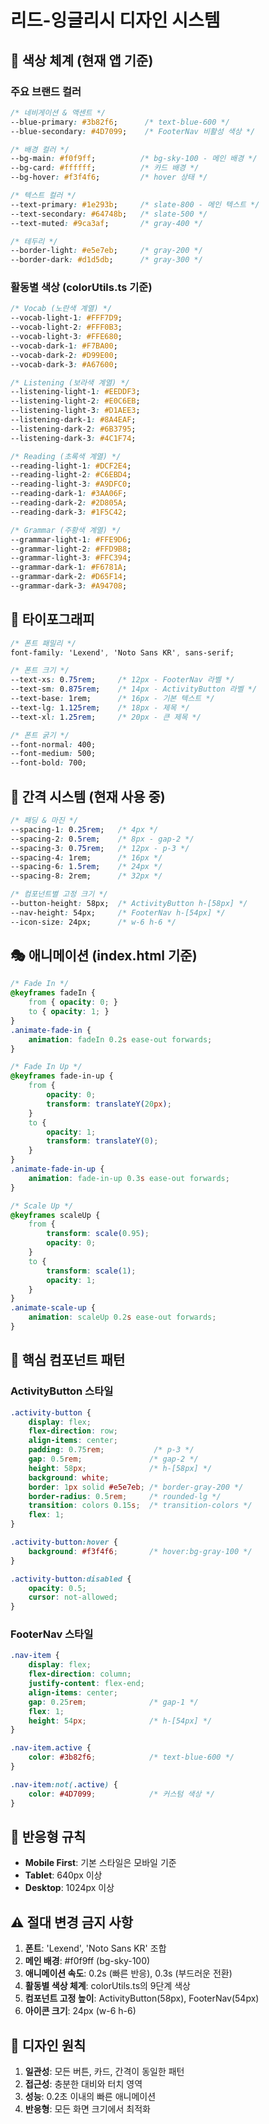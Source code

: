 # 리드-잉글리시 디자인 시스템

## 🎨 색상 체계 (현재 앱 기준)

### 주요 브랜드 컬러
```css
/* 네비게이션 & 액센트 */
--blue-primary: #3b82f6;      /* text-blue-600 */
--blue-secondary: #4D7099;    /* FooterNav 비활성 색상 */

/* 배경 컬러 */
--bg-main: #f0f9ff;          /* bg-sky-100 - 메인 배경 */
--bg-card: #ffffff;          /* 카드 배경 */
--bg-hover: #f3f4f6;         /* hover 상태 */

/* 텍스트 컬러 */
--text-primary: #1e293b;     /* slate-800 - 메인 텍스트 */
--text-secondary: #64748b;   /* slate-500 */
--text-muted: #9ca3af;       /* gray-400 */

/* 테두리 */
--border-light: #e5e7eb;     /* gray-200 */
--border-dark: #d1d5db;      /* gray-300 */
```

### 활동별 색상 (colorUtils.ts 기준)
```css
/* Vocab (노란색 계열) */
--vocab-light-1: #FFF7D9;
--vocab-light-2: #FFF0B3;
--vocab-light-3: #FFE680;
--vocab-dark-1: #F7BA00;
--vocab-dark-2: #D99E00;
--vocab-dark-3: #A67600;

/* Listening (보라색 계열) */
--listening-light-1: #EEDDF3;
--listening-light-2: #E0C6EB;
--listening-light-3: #D1AEE3;
--listening-dark-1: #8A4EAF;
--listening-dark-2: #6B3795;
--listening-dark-3: #4C1F74;

/* Reading (초록색 계열) */
--reading-light-1: #DCF2E4;
--reading-light-2: #C6EBD4;
--reading-light-3: #A9DFC0;
--reading-dark-1: #3AA06F;
--reading-dark-2: #2D805A;
--reading-dark-3: #1F5C42;

/* Grammar (주황색 계열) */
--grammar-light-1: #FFE9D6;
--grammar-light-2: #FFD9B8;
--grammar-light-3: #FFC394;
--grammar-dark-1: #F6781A;
--grammar-dark-2: #D65F14;
--grammar-dark-3: #A94708;
```

## 📝 타이포그래피
```css
/* 폰트 패밀리 */
font-family: 'Lexend', 'Noto Sans KR', sans-serif;

/* 폰트 크기 */
--text-xs: 0.75rem;     /* 12px - FooterNav 라벨 */
--text-sm: 0.875rem;    /* 14px - ActivityButton 라벨 */
--text-base: 1rem;      /* 16px - 기본 텍스트 */
--text-lg: 1.125rem;    /* 18px - 제목 */
--text-xl: 1.25rem;     /* 20px - 큰 제목 */

/* 폰트 굵기 */
--font-normal: 400;
--font-medium: 500;
--font-bold: 700;
```

## 📏 간격 시스템 (현재 사용 중)
```css
/* 패딩 & 마진 */
--spacing-1: 0.25rem;   /* 4px */
--spacing-2: 0.5rem;    /* 8px - gap-2 */
--spacing-3: 0.75rem;   /* 12px - p-3 */
--spacing-4: 1rem;      /* 16px */
--spacing-6: 1.5rem;    /* 24px */
--spacing-8: 2rem;      /* 32px */

/* 컴포넌트별 고정 크기 */
--button-height: 58px;  /* ActivityButton h-[58px] */
--nav-height: 54px;     /* FooterNav h-[54px] */
--icon-size: 24px;      /* w-6 h-6 */
```

## 🎭 애니메이션 (index.html 기준)
```css
/* Fade In */
@keyframes fadeIn {
    from { opacity: 0; }
    to { opacity: 1; }
}
.animate-fade-in {
    animation: fadeIn 0.2s ease-out forwards;
}

/* Fade In Up */
@keyframes fade-in-up {
    from {
        opacity: 0;
        transform: translateY(20px);
    }
    to {
        opacity: 1;
        transform: translateY(0);
    }
}
.animate-fade-in-up {
    animation: fade-in-up 0.3s ease-out forwards;
}

/* Scale Up */
@keyframes scaleUp {
    from {
        transform: scale(0.95);
        opacity: 0;
    }
    to {
        transform: scale(1);
        opacity: 1;
    }
}
.animate-scale-up {
    animation: scaleUp 0.2s ease-out forwards;
}
```

## 🔲 핵심 컴포넌트 패턴

### ActivityButton 스타일
```css
.activity-button {
    display: flex;
    flex-direction: row;
    align-items: center;
    padding: 0.75rem;           /* p-3 */
    gap: 0.5rem;               /* gap-2 */
    height: 58px;              /* h-[58px] */
    background: white;
    border: 1px solid #e5e7eb; /* border-gray-200 */
    border-radius: 0.5rem;     /* rounded-lg */
    transition: colors 0.15s;  /* transition-colors */
    flex: 1;
}

.activity-button:hover {
    background: #f3f4f6;       /* hover:bg-gray-100 */
}

.activity-button:disabled {
    opacity: 0.5;
    cursor: not-allowed;
}
```

### FooterNav 스타일
```css
.nav-item {
    display: flex;
    flex-direction: column;
    justify-content: flex-end;
    align-items: center;
    gap: 0.25rem;              /* gap-1 */
    flex: 1;
    height: 54px;              /* h-[54px] */
}

.nav-item.active {
    color: #3b82f6;            /* text-blue-600 */
}

.nav-item:not(.active) {
    color: #4D7099;            /* 커스텀 색상 */
}
```

## 📱 반응형 규칙
- **Mobile First**: 기본 스타일은 모바일 기준
- **Tablet**: 640px 이상
- **Desktop**: 1024px 이상

## ⚠️ 절대 변경 금지 사항
1. **폰트**: 'Lexend', 'Noto Sans KR' 조합
2. **메인 배경**: #f0f9ff (bg-sky-100)
3. **애니메이션 속도**: 0.2s (빠른 반응), 0.3s (부드러운 전환)
4. **활동별 색상 체계**: colorUtils.ts의 9단계 색상
5. **컴포넌트 고정 높이**: ActivityButton(58px), FooterNav(54px)
6. **아이콘 크기**: 24px (w-6 h-6)

## 🎯 디자인 원칙
1. **일관성**: 모든 버튼, 카드, 간격이 동일한 패턴
2. **접근성**: 충분한 대비와 터치 영역
3. **성능**: 0.2초 이내의 빠른 애니메이션
4. **반응형**: 모든 화면 크기에서 최적화
